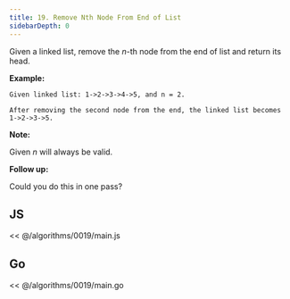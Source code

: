```yaml
---
title: 19. Remove Nth Node From End of List
sidebarDepth: 0
---
```


Given a linked list, remove the *n*-th node from the end of list and return its head.

**Example:**

```
Given linked list: 1->2->3->4->5, and n = 2.

After removing the second node from the end, the linked list becomes 1->2->3->5.
```

**Note:**

Given *n* will always be valid.

**Follow up:**

Could you do this in one pass?

## JS

<< @/algorithms/0019/main.js

## Go

<< @/algorithms/0019/main.go

